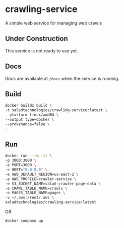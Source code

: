 # crawling-service
A simple web service for managing web crawls

## Under Construction
This service is not ready to use yet.

## Docs

Docs are available at `/docs` when the service is running.

## Build

```bash
docker buildx build \
-t saladtechnologies/crawling-service:latest \
--platform linux/amd64 \
--output type=docker \
--provenance=false \
.
```

## Run

```bash
docker run --rm -it \
-p 3000:3000 \
-e PORT=3000 \
-e HOST="0.0.0.0" \
-e AWS_DEFAULT_REGION=us-east-2 \
-e AWS_PROFILE=crawler-service \
-e S3_BUCKET_NAME=salad-crawler-page-data \
-e CRAWL_TABLE_NAME=crawls \
-e PAGES_TABLE_NAME=pages \
-v ~/.aws:/root/.aws \
saladtechnologies/crawling-service:latest
```

OR

```bash
docker compose up
```